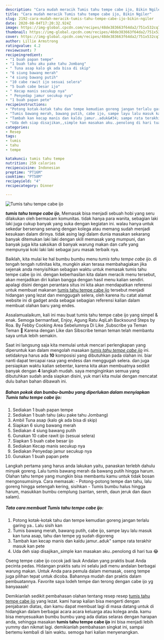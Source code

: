 ```yaml
---
description: "Cara mudah meracik Tumis tahu tempe cabe ijo, Bikin Ngiler"
title: "Cara mudah meracik Tumis tahu tempe cabe ijo, Bikin Ngiler"
slug: 2192-cara-mudah-meracik-tumis-tahu-tempe-cabe-ijo-bikin-ngiler
date: 2020-08-04T17:20:32.924Z
image: https://img-global.cpcdn.com/recipes/48de383663f64da2/751x532cq70/tumis-tahu-tempe-cabe-ijo-foto-resep-utama.jpg
thumbnail: https://img-global.cpcdn.com/recipes/48de383663f64da2/751x532cq70/tumis-tahu-tempe-cabe-ijo-foto-resep-utama.jpg
cover: https://img-global.cpcdn.com/recipes/48de383663f64da2/751x532cq70/tumis-tahu-tempe-cabe-ijo-foto-resep-utama.jpg
author: Lillie Armstrong
ratingvalue: 4.2
reviewcount: 7
recipeingredient:
- "1 buah papan tempe"
- "1 buah tahu aku pake tahu Jombang"
- " Tuna asap kalo gk ada bisa di skip"
- "6 siung bawang merah"
- "4 siung bawang putih"
- "10 cabe rawit ijo sesuai selera"
- "5 buah cabe besar ijo"
- " Kecap manis secukup nya"
- " Penyedap jamur secukup nya"
- "1 buah papan pete"
recipeinstructions:
- "Potong kotak-kotak tahu dan tempe kemudian goreng jangan terlalu garing ya.. Lalu sisih kan"
- "Tumis bawang merah, bawang putih, cabe ijo, sampe layu lalu masuk kan tuna asap, tahu dan tempe yg sudah digoreng"
- "Tambah kan kecap manis dan kaldu jamur..aduk&#34; sampe rata terakhir masuk kan pete"
- "Uda deh siap disajikan,,simple kan masakan aku..penolong di hari tua 😂"
categories:
- Resep
tags:
- tumis
- tahu
- tempe

katakunci: tumis tahu tempe 
nutrition: 259 calories
recipecuisine: Indonesian
preptime: "PT16M"
cooktime: "PT58M"
recipeyield: "4"
recipecategory: Dinner

---
```



![Tumis tahu tempe cabe ijo](https://img-global.cpcdn.com/recipes/48de383663f64da2/751x532cq70/tumis-tahu-tempe-cabe-ijo-foto-resep-utama.jpg)

<b><i>tumis tahu tempe cabe ijo</i></b>, Memasak bisa menjadi sebuah hobi yang seru dilakukan oleh bermacam komunitas. tidak hanya para wanita, sebagian laki laki juga cukup banyak yang suka dengan kegiatan ini. walau hanya untuk sekedar bersenang senang dengan kolega atau memang sudah menjadi kesukaan dalam dirinya. tidak asing lagi dalam dunia masakan sekarang banyak ditemukan laki laki dengan skill memasak yang mumpuni, dan banyak juga kita saksikan di banyak warung makan dan cafe yang mempunyai koki laki laki sebagai juru masak terbaik nya.

Baiklah, kita mulai ke hal bumbu bumbu menu <i>tumis tahu tempe cabe ijo</i>. di tengah tengah rutinitas kita, mungkin akan terasa membahagiakan jika sejenak anda menyisihkan sebagian waktu untuk memasak tumis tahu tempe cabe ijo ini. dengan keberhasilan kita dalam meracik menu tersebut, akan menjadikan diri kalian bangga dengan hasil menu kalian sendiri. apalagi disini dengan perantara situs ini kita akan mendapatkan referensi untuk membuat makanan <u>tumis tahu tempe cabe ijo</u> tersebut menjadi hidangan yang lezat dan menggugah selera, oleh karena itu catat alamat website ini di gadget anda sebagai sebagian referensi kalian dalam membuat olahan baru yang endes.

Assalamualaikum, kali ini mau buat tumis tahu tempe cabe ijo yang simpel &amp; enak. Semoga bermanfaat, Enjoy, Agung Ratu AqiLah Backsound Steps by Roa. By Febby Cooking Area Sebelumnya Di Like ,Subscribe ya Teman Teman 🙏 Karena dengan Like dan Sibscribe teman teman telah membantu saya untuk lebih semakin.


Saat ini langsung saja kita memulai untuk mencari perlengkapan yang diperuntuk kan dalam mengolah masakan <u><i>tumis tahu tempe cabe ijo</i></u> ini. setidaknya harus ada <b>10</b> komposisi yang dibutuhkan pada olahan ini. biar nanti dapat tercapai rasa yang endess dan menggugah selera. dan juga persiapkan waktu kalian sebentar, karena kita akan membuatnya sedikit banyak dengan <b>4</b> langkah mudah. saya menginginkan semua yang dibutuhkan sudah anda siapkan disini, yuk mari kita mulai dengan mencatat dulu bahan bahan dibawah ini.

<!--inarticleads1-->

##### Bahan pokok dan bumbu-bumbu yang diperlukan dalam menyiapkan Tumis tahu tempe cabe ijo:

1. Sediakan 1 buah papan tempe
1. Sediakan 1 buah tahu (aku pake tahu Jombang)
1. Ambil  Tuna asap (kalo gk ada bisa di skip)
1. Siapkan 6 siung bawang merah
1. Sediakan 4 siung bawang putih
1. Gunakan 10 cabe rawit ijo (sesuai selera)
1. Siapkan 5 buah cabe besar ijo
1. Sediakan  Kecap manis secukup nya
1. Sediakan  Penyedap jamur secukup nya
1. Gunakan 1 buah papan pete


Langkah pertama yang harus anda lakukan yaitu, panaskan terlebh dahulu minyak goreng. Lalu tumis bawang merah da bawang putih hingga harum. Olahan tahu tempe yang mungkin bisa membantu kamu untuk tidak bosan mengonsumsinya. Cara memasak: - Potong-potong tempe dan tahu, lalu goreng hingga setengah kering, sisihkan - Tumis bumbu halus hingga harum, masukkan bumbu cemplung (santan, sereh, daun jeruk dan daun salam). 

<!--inarticleads2-->

##### Tata cara membuat Tumis tahu tempe cabe ijo:

1. Potong kotak-kotak tahu dan tempe kemudian goreng jangan terlalu garing ya.. Lalu sisih kan
1. Tumis bawang merah, bawang putih, cabe ijo, sampe layu lalu masuk kan tuna asap, tahu dan tempe yg sudah digoreng
1. Tambah kan kecap manis dan kaldu jamur..aduk&#34; sampe rata terakhir masuk kan pete
1. Uda deh siap disajikan,,simple kan masakan aku..penolong di hari tua 😂


Oseng tempe cabe ijo cocok jadi lauk Andalan yang praktis buat Anda pecinta pedas. Hidangan praktis satu ini selalu jadi menu andalan berbagai warung makan. Untuk Anda para pemula dalam memasak, oseng tempe juga pilihan tepat untuk dicoba. Bahannya mudah dan praktis dalam pembuatannya. Favorite saya lodeh tempe dan terong dengan cabe ijo yg banyaaaak! 

Demikianlah sedikit pembahasan olahan tentang resep resep <u>tumis tahu tempe cabe ijo</u> yang lezat. kami harap kalian bisa mengerti dengan penjabaran diatas, dan kamu dapat membuat lagi di masa datang untuk di hidangkan dalam berbagai acara acara keluarga atau kolega anda. kamu bisa menyesuaikan bumbu bumbu yang ada diatas selaras dengan harapan anda, sehingga masakan <b>tumis tahu tempe cabe ijo</b> ini bisa menjadi lebih yummy dan nikmat lagi. demikianlah pembahasan singkat ini, sampai bertemu kembali di lain waktu. semoga hari kalian menyenangkan.
